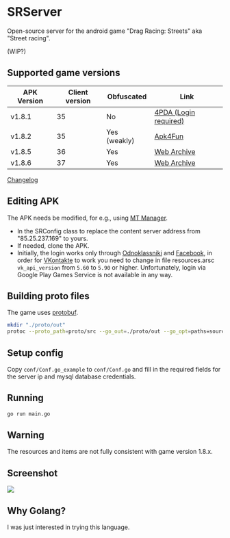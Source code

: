 # SRServer
Open-source server for the android game "Drag Racing: Streets" aka "Street racing".

(WIP?)

## Supported game versions
|APK Version|Client version|Obfuscated|Link|
|-|-|-|-|
|v1.8.1|35|No|[4PDA (Login required)](https://4pda.to/forum/dl/post/11818859/street-race.apk)|
|v1.8.2|35|Yes (weakly)|[Apk4Fun](https://www.apk4fun.com/go.php?id=mobi.square.sr.android&p=221002&s=ONmtIa09PDW7w&l=https%3A%2F%2Ff0.apk4fun.com%2Fget.php%3Fp%3D221002%26i%3Dmobi.square.sr.android%26v%3D1.8.2)|
|v1.8.5|36|Yes|[Web Archive](https://web.archive.org/web/20240724184522/https://f0.apk4fun.com/get.php?p=240006&i=mobi.square.sr.android&v=1.8.5&token=92b7d8506459889b89d1f9e4938d1dd61721852121)|
|v1.8.6|37|Yes|[Web Archive](https://web.archive.org/web/20240724184436/https://dl.apkhome.net/2018/1/drag-racing-v1.8.6-full.apk)|

[Changelog](https://www.apk4fun.com/history/185939/8/)

## Editing APK
The APK needs be modified, for e.g., using [MT Manager](https://mt2.cn).
* In the SRConfig class to replace the content server address from "85.25.237.169" to yours.
* If needed, clone the APK.
* Initially, the login works only through [Odnoklassniki](https://ok.ru) and [Facebook](https://www.facebook.com), in order for [VKontakte](https://vk.com) to work
you need to change in file  resources.arsc `vk_api_version` from `5.60` to `5.90` or higher.
Unfortunately, login via Google Play Games Service is not available in any way.

## Building proto files
The game uses [protobuf](https://protobuf.dev).
```sh
mkdir "./proto/out"
protoc --proto_path=proto/src --go_out=./proto/out --go_opt=paths=source_relative proto/src/*.proto
```

## Setup config
Copy `conf/Conf.go_example` to `conf/Conf.go` and fill in the required fields for the server ip and mysql database credentials.

## Running
```sh
go run main.go
```

## Warning
The resources and items are not fully consistent with game version 1.8.x.

## Screenshot
![](https://i.imgur.com/qmRFEJp.png)

## Why Golang?
I was just interested in trying this language.